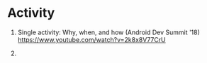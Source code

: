 # Activity

1. Single activity: Why, when, and how (Android Dev Summit '18) <br>
   https://www.youtube.com/watch?v=2k8x8V77CrU
   
2. 
